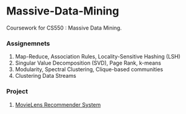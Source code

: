 # Massive-Data-Mining

Coursework for CS550 : Massive Data Mining. 

### Assignemnets 
1. Map-Reduce, Association Rules, Locality-Sensitive Hashing (LSH)
2. Singular Value Decomposition (SVD), Page Rank, k-means
3. Modularity, Spectral Clustering, Clique-based communities
4. Clustering Data Streams

### Project

1. [MovieLens Recommender System](https://github.com/keya-desai/MovieLens-Recommender-System)
